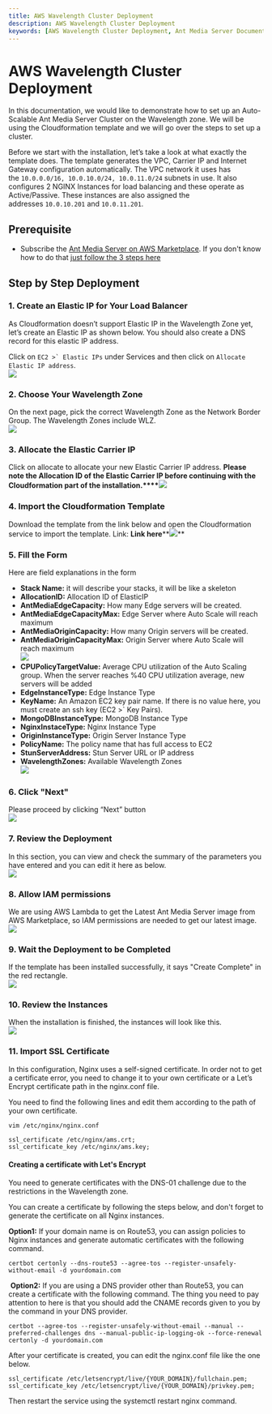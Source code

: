 ```yaml
---
title: AWS Wavelength Cluster Deployment 
description: AWS Wavelength Cluster Deployment
keywords: [AWS Wavelength Cluster Deployment, Ant Media Server Documentation, Ant Media Server Tutorials]
---
```


# AWS Wavelength Cluster Deployment

In this documentation, we would like to demonstrate how to set up an Auto-Scalable Ant Media Server Cluster on the Wavelength zone. We will be using the Cloudformation template and we will go over the steps to set up a cluster.

Before we start with the installation, let’s take a look at what exactly the template does. The template generates the VPC, Carrier IP and Internet Gateway configuration automatically. The VPC network it uses has the ```10.0.0.0/16, 10.0.10.0/24, 10.0.11.0/24``` subnets in use. It also configures 2 NGINX Instances for load balancing and these operate as Active/Passive. These instances are also assigned the addresses ```10.0.10.201``` and ```10.0.11.201```.

Prerequisite
------------

*   Subscribe the [Ant Media Server on AWS Marketplace](https://aws.amazon.com/marketplace/pp/prodview-464ritgzkzod6). If you don't know how to do that [just follow the 3 steps here](/guides/clustering-and-scaling/aws/scale-with-aws-cloudformation/)

Step by Step Deployment
-----------------------

### 1\. Create an Elastic IP for Your Load Balancer

As Cloudformation doesn’t support Elastic IP in the Wavelength Zone yet, let’s create an Elastic IP as shown below. You should also create a DNS record for this elastic IP address.

Click on ```EC2 >` Elastic IPs``` under Services and then click on ```Allocate Elastic IP address```.  
![](@site/static/img/wavelength-eip1.png)

### 2\. Choose Your Wavelength Zone

On the next page, pick the correct Wavelength Zone as the Network Border Group. The Wavelength Zones include WLZ.  
![](@site/static/img/wavelength-eip2.png)

### 3\. Allocate the Elastic Carrier IP

Click on allocate to allocate your new Elastic Carrier IP address. **Please note the Allocation ID of the Elastic Carrier IP before continuing with the Cloudformation part of the installation.****![](@site/static/img/wavelength-eip3.png)**

### 4\. Import the Cloudformation Template

Download the template from the link below and open the Cloudformation service to import the template. Link: **Link here****![](@site/static/img/wavelength-cf1.png)**

### 5\. Fill the Form

Here are field explanations in the form

*   **Stack Name:** it will describe your stacks, it will be like a skeleton
*   **AllocationID:** Allocation ID of ElasticIP
*   **AntMediaEdgeCapacity:** How many Edge servers will be created.
*   **AntMediaEdgeCapacityMax:** Edge Server where Auto Scale will reach maximum
*   **AntMediaOriginCapacity:** How many Origin servers will be created.
*   **AntMediaOriginCapacityMax:** Origin Server where Auto Scale will reach maximum  
    ![](@site/static/img/wavelength-cf2.png)
*   **CPUPolicyTargetValue:** Average CPU utilization of the Auto Scaling group. When the server reaches %40 CPU utilization average, new servers will be added
*   **EdgeInstanceType:** Edge Instance Type
*   **KeyName:** An Amazon EC2 key pair name. If there is no value here, you must create an ssh key (EC2 >` Key Pairs).
*   **MongoDBInstanceType:** MongoDB Instance Type
*   **NginxInstaceType:** Nginx Instance Type
*   **OriginInstanceType:** Origin Server Instance Type
*   **PolicyName:** The policy name that has full access to EC2
*   **StunServerAddress:** Stun Server URL or IP address
*   **WavelengthZones:** Available Wavelength Zones  
    ![](@site/static/img/wavelength-cf3.png)

### 6\. Click "Next"

Please proceed by clicking “Next” button  
![](@site/static/img/wavelength-cf4.png)

### 7\. Review the Deployment

In this section, you can view and check the summary of the parameters you have entered and you can edit it here as below.  
![](@site/static/img/wavelength-cf5-1.png)

### 8\. Allow IAM permissions

We are using AWS Lambda to get the Latest Ant Media Server image from AWS Marketplace, so IAM permissions are needed to get our latest image.  
![](@site/static/img/wavelength-cf5-2.png)

### 9\. Wait the Deployment to be Completed

If the template has been installed successfully, it says "Create Complete" in the red rectangle.  
![](@site/static/img/wavelength-cf6.png)

### 10\. Review the Instances

When the installation is finished, the instances will look like this.  
![](@site/static/img/wavelength-cf7.png)

### 11\. Import SSL Certificate

In this configuration, Nginx uses a self-signed certificate. In order not to get a certificate error, you need to change it to your own certificate or a Let’s Encrypt certificate path in the nginx.conf file.

You need to find the following lines and edit them according to the path of your own certificate.

```vim /etc/nginx/nginx.conf```

    ssl_certificate /etc/nginx/ams.crt;
    ssl_certificate_key /etc/nginx/ams.key;

#### Creating a certificate with Let's Encrypt

You need to generate certificates with the DNS-01 challenge due to the restrictions in the Wavelength zone.

You can create a certificate by following the steps below, and don't forget to generate the certificate on all Nginx instances.

**Option1:** If your domain name is on Route53, you can assign policies to Nginx instances and generate automatic certificates with the following command.

    certbot certonly --dns-route53 --agree-tos --register-unsafely-without-email -d yourdomain.com

 **Option2:** If you are using a DNS provider other than Route53, you can create a certificate with the following command. The thing you need to pay attention to here is that you should add the CNAME records given to you by the command in your DNS provider.

    certbot --agree-tos --register-unsafely-without-email --manual --preferred-challenges dns --manual-public-ip-logging-ok --force-renewal certonly -d yourdomain.com

After your certificate is created, you can edit the nginx.conf file like the one below.

    ssl_certificate /etc/letsencrypt/live/{YOUR_DOMAIN}/fullchain.pem;
    ssl_certificate_key /etc/letsencrypt/live/{YOUR_DOMAIN}/privkey.pem;

Then restart the service using the systemctl restart nginx command.